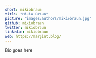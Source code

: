 ```yaml
---
short: mikiobraun
title: "Mikio Braun"
picture: "images/authors/mikiobraun.jpg"
github: mikiobraun
twitter: mikiobraun
linkedin: mikiobraun
web: https://margint.blog/
---
```


Bio goes here